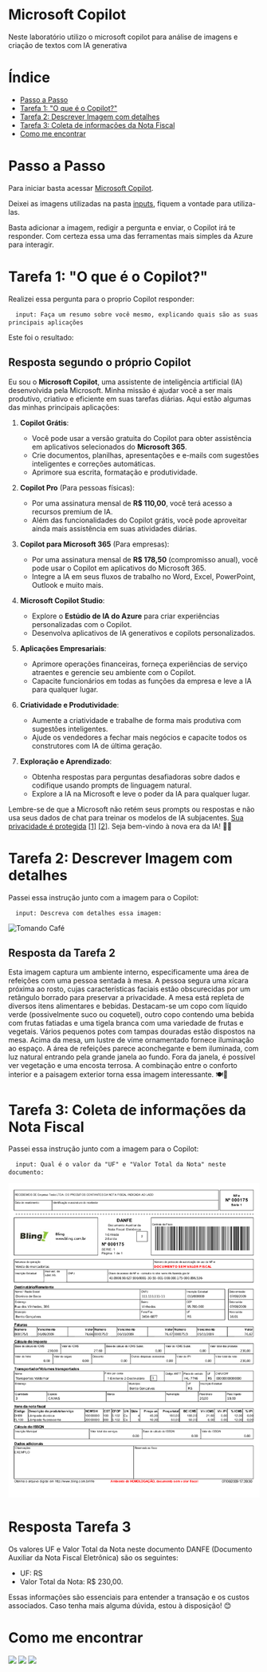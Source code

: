 # Microsoft Copilot

Neste laboratório utilizo o microsoft copilot para análise de imagens e criação de textos com IA generativa

# Índice

- [Passo a Passo](#passo-a-passo)
- [Tarefa 1: "O que é o Copilot?"](#tarefa-1-o-que-é-o-copilot)
- [Tarefa 2: Descrever Imagem com detalhes](#tarefa-2-descrever-imagem-com-detalhes)
- [Tarefa 3: Coleta de informações da Nota Fiscal](#tarefa-3-coleta-de-informações-da-nota-fiscal)
- [Como me encontrar](#como-me-encontrar)

# Passo a Passo

Para iniciar basta acessar [Microsoft Copilot](https://copilot.microsoft.com/).

Deixei as imagens utilizadas na pasta [inputs](https://github.com/Bot-Mateus/azure-ai-copilot/edit/main/inputs), fiquem a vontade para utiliza-las.

Basta adicionar a imagem, redigir a pergunta e enviar, o Copilot irá te responder. Com certeza essa uma das ferramentas mais simples da Azure para interagir.

# Tarefa 1: "O que é o Copilot?"
Realizei essa pergunta para o proprio Copilot responder:

``` 
  input: Faça um resumo sobre você mesmo, explicando quais são as suas principais aplicações
```
Este foi o resultado:

## Resposta segundo o próprio Copilot

Eu sou o  **Microsoft Copilot**, uma assistente de inteligência artificial (IA) desenvolvida pela Microsoft. Minha missão é ajudar você a ser mais produtivo, criativo e eficiente em suas tarefas diárias. Aqui estão algumas das minhas principais aplicações:

1.  **Copilot Grátis**:
    
    -   Você pode usar a versão gratuita do Copilot para obter assistência em aplicativos selecionados do  **Microsoft 365**.
    -   Crie documentos, planilhas, apresentações e e-mails com sugestões inteligentes e correções automáticas.
    -   Aprimore sua escrita, formatação e produtividade.
2.  **Copilot Pro**  (Para pessoas físicas):
    
    -   Por uma assinatura mensal de  **R$ 110,00**, você terá acesso a recursos premium de IA.
    -   Além das funcionalidades do Copilot grátis, você pode aproveitar ainda mais assistência em suas atividades diárias.
3.  **Copilot para Microsoft 365**  (Para empresas):
    
    -   Por uma assinatura mensal de  **R$ 178,50**  (compromisso anual), você pode usar o Copilot em aplicativos do Microsoft 365.
    -   Integre a IA em seus fluxos de trabalho no Word, Excel, PowerPoint, Outlook e muito mais.
4.  **Microsoft Copilot Studio**:
    
    -   Explore o  **Estúdio de IA do Azure**  para criar experiências personalizadas com o Copilot.
    -   Desenvolva aplicativos de IA generativos e copilots personalizados.
5.  **Aplicações Empresariais**:
    
    -   Aprimore operações financeiras, forneça experiências de serviço atraentes e gerencie seu ambiente com o Copilot.
    -   Capacite funcionários em todas as funções da empresa e leve a IA para qualquer lugar.
6.  **Criatividade e Produtividade**:
    
    -   Aumente a criatividade e trabalhe de forma mais produtiva com sugestões inteligentes.
    -   Ajude os vendedores a fechar mais negócios e capacite todos os construtores com IA de última geração.
7.  **Exploração e Aprendizado**:
    
    -   Obtenha respostas para perguntas desafiadoras sobre dados e codifique usando prompts de linguagem natural.
    -   Explore a IA na Microsoft e leve o poder da IA para qualquer lugar.

Lembre-se de que a Microsoft não retém seus prompts ou respostas e não usa seus dados de chat para treinar os modelos de IA subjacentes.  [Sua privacidade é protegida](https://www.microsoft.com/pt-br/microsoft-copilot) [[1]](https://www.microsoft.com/pt-br/microsoft-copilot) [[2]](https://support.microsoft.com/pt-br/office/copilot-pro-aplicativos-do-microsoft-365-e-sua-privacidade-6f0d8d80-f4bb-4c9f-989e-64a4adfd62e5). Seja bem-vindo à nova era da IA! 🚀🤖

# Tarefa 2: Descrever Imagem com detalhes

Passei essa instrução junto com a imagem para o Copilot:

``` 
  input: Descreva com detalhes essa imagem:
```
![Tomando Café](https://github.com/Bot-Mateus/azure-ai-copilot/blob/main/inputs/cafe.jpg)

## Resposta da Tarefa 2

Esta imagem captura um ambiente interno, especificamente uma área de refeições com uma pessoa sentada à mesa. A pessoa segura uma xícara próxima ao rosto, cujas características faciais estão obscurecidas por um retângulo borrado para preservar a privacidade. A mesa está repleta de diversos itens alimentares e bebidas. Destacam-se um copo com líquido verde (possivelmente suco ou coquetel), outro copo contendo uma bebida com frutas fatiadas e uma tigela branca com uma variedade de frutas e vegetais. Vários pequenos potes com tampas douradas estão dispostos na mesa. Acima da mesa, um lustre de vime ornamentado fornece iluminação ao espaço. A área de refeições parece aconchegante e bem iluminada, com luz natural entrando pela grande janela ao fundo. Fora da janela, é possível ver vegetação e uma encosta terrosa. A combinação entre o conforto interior e a paisagem exterior torna essa imagem interessante. 🍽️🌿

# Tarefa 3: Coleta de informações da Nota Fiscal

Passei essa instrução junto com a imagem para o Copilot:

``` 
  input: Qual é o valor da "UF" e "Valor Total da Nota" neste documento: 
```
![Nota Fiscal](https://github.com/Bot-Mateus/azure-ai-copilot/blob/main/inputs/Nfe.png)

# Resposta Tarefa 3
Os valores UF e Valor Total da Nota neste documento DANFE (Documento Auxiliar da Nota Fiscal Eletrônica) são os seguintes:

- UF: RS
- Valor Total da Nota: R$ 230,00.

Essas informações são essenciais para entender a transação e os custos associados. Caso tenha mais alguma dúvida, estou à disposição! 😊

# Como me encontrar

<p align="left">
<!-- <a href="https://elbrusagency.com/"><img src="https://img.shields.io/badge/-elbrusagency.com-3423A6?style=flat&logo=Google-Chrome&logoColor=white"/></a> -->
<a href="https://www.linkedin.com/in/mateus-carvalho-da-silva/"><img src="https://img.shields.io/badge/-Mateus%20Carvalho-0077B5?style=flat&logo=Linkedin&logoColor=white"/></a>
<a href="mailto:carvalho.silva2001@gmail.com"><img src="https://img.shields.io/badge/-carvalho.silva2001@gmail.com-D14836?style=flat&logo=Gmail&logoColor=white"/></a>
<a href="https://www.instagram.com/mateusoaksilva/"><img src="https://img.shields.io/badge/-@mateusoaksilva-E4405F?style=flat&logo=Instagram&logoColor=white"/></a>
</p>

